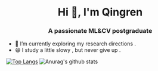<h1 align="center">Hi 👋, I'm Qingren</h1>
<h3 align="center">A passionate ML&CV postgraduate</h3>

- 🌱 I’m currently exploring my research directions .
- 😄 I study a little slowy , but never give up .

[![Top Langs](https://github-readme-stats.vercel.app/api/top-langs/?username=Qingrenn&hide=assembly,c)](https://github.com/anuraghazra/github-readme-stats)
![Anurag's github stats](https://github-readme-stats.vercel.app/api?username=Qingrenn&show_icons=true&theme=merko&title_color=EEAD0E)



<!--
**Qingrenn/Qingrenn** is a ✨ _special_ ✨ repository because its `README.md` (this file) appears on your GitHub profile.



Here are some ideas to get you started:

- 🔭 I’m currently working on ...
- 🌱 I’m currently learning ...
- 👯 I’m looking to collaborate on ...
- 🤔 I’m looking for help with ...
- 💬 Ask me about ...
- 📫 How to reach me: ...
- 😄 Pronouns: ...
- ⚡ Fun fact: ...
-->
